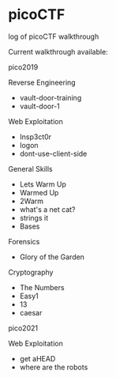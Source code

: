 # picoCTF
log of picoCTF walkthrough

Current walkthrough available:

pico2019

Reverse Engineering
- vault-door-training
- vault-door-1

Web Exploitation
- Insp3ct0r
- logon
- dont-use-client-side

General Skills
- Lets Warm Up
- Warmed Up
- 2Warm
- what's a net cat?
- strings it
- Bases

Forensics
- Glory of the Garden

Cryptography
- The Numbers
- Easy1
- 13
- caesar

pico2021

Web Exploitation
- get aHEAD
- where are the robots
